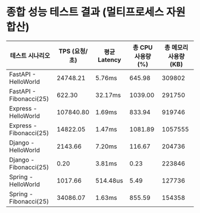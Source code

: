 # 종합 성능 테스트 결과 (멀티프로세스 자원 합산)

| 테스트 시나리오 | TPS (요청/초) | 평균 Latency | 총 CPU 사용량 (%) | 총 메모리 사용량 (KB) |
|---|---|---|---|---|
| FastAPI - HelloWorld | 24748.21 | 5.76ms | 645.98 | 309802 |
| FastAPI - Fibonacci(25) | 622.30 | 32.17ms | 1039.00 | 291750 |
| Express - HelloWorld | 107840.80 | 1.69ms | 833.94 | 919746 |
| Express - Fibonacci(25) | 14822.05 | 1.47ms | 1081.89 | 1057555 |
| Django - HelloWorld | 2143.66 | 7.20ms | 116.67 | 204736 |
| Django - Fibonacci(25) | 0.20 | 3.81ms | 0.23 | 223846 |
| Spring - HelloWorld | 1017.66 | 514.48us | 5.49 | 127736 |
| Spring - Fibonacci(25) | 34086.07 | 1.63ms | 855.59 | 154358 |
